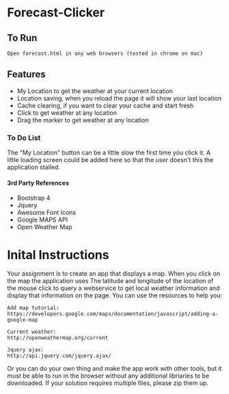 # Forecast-Clicker

## To Run

	Open forecast.html in any web browsers (tested in chrome on mac)


## Features

* My Location to get the weather at your current location
* Location saving, when you reload the page it will show your last location
* Cache clearing, if you want to clear your cache and start fresh
* Click to get weather at any location
* Drag the marker to get weather at any location


### To Do List

The "My Location" button can be a little slow the first time you click it. A little loading screen could be added here so that the user doesn't this the application stalled. 


#### 3rd Party References
* Bootstrap 4
* Jquery
* Awesome Font Icons 
* Google MAPS API
* Open Weather Map

# Inital Instructions
Your assignment is to create an app that displays a map.  When you click on the map the application uses
The latitude and longitude of the location of the mouse click to query a webservice to get local weather
information and display that information on the page.  You can use the resources to help you:
	
	Add map tutorial:
	https://developers.google.com/maps/documentation/javascript/adding-a-google-map

	Current weather:
	http://openweathermap.org/current

	Jquery ajax:
	http://api.jquery.com/jquery.ajax/

Or you can do your own thing and make the app work with other tools, but it must be able to run in the browser
without any additional libriaries to be downloaded.  If your solution requires multiple files, please zip them up.


